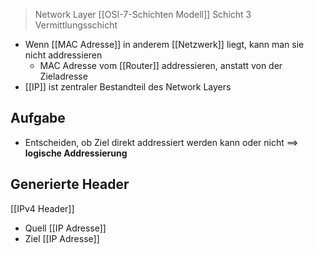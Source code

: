 > Network Layer
> [[OSI-7-Schichten Modell]] Schicht $3$
> Vermittlungsschicht

- Wenn [[MAC Adresse]] in anderem [[Netzwerk]] liegt, kann man sie nicht addressieren
	- MAC Adresse vom [[Router]] addressieren, anstatt von der Zieladresse
- [[IP]] ist zentraler Bestandteil des Network Layers
## Aufgabe
- Entscheiden, ob Ziel direkt addressiert werden kann oder nicht
==> **logische Addressierung** 

## Generierte Header
[[IPv4 Header]]
- Quell [[IP Adresse]]
- Ziel  [[IP Adresse]]


